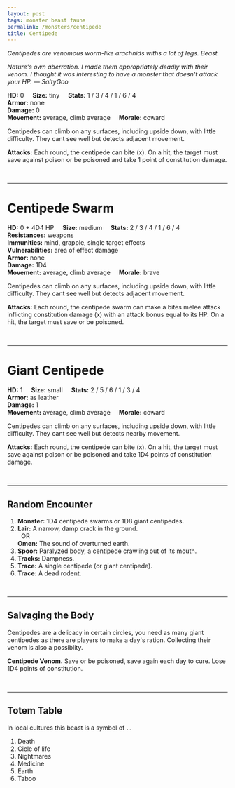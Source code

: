 ```yaml
---
layout: post
tags: monster beast fauna
permalink: /monsters/centipede
title: Centipede
---
```


*Centipedes are venomous worm-like arachnids withs a lot of legs. Beast.*

<span class="alchemy"> *Nature's own aberration. I made them appropriately deadly with their venom. I thought it was interesting to have a monster that doesn't attack your HP. — SaltyGoo* </span>

**HD:** 0  &nbsp; &nbsp;  **Size:** tiny &nbsp; &nbsp; **Stats:** 1 / 3 / 4 / 1 / 6 / 4  <br>
**Armor:** none <br>
**Damage:** 0 <br>
**Movement:** average, climb average &nbsp; &nbsp; **Morale:** coward <br>

Centipedes can climb on any surfaces, including upside down, with little difficulty. They cant see well but detects adjacent movement.

**Attacks:** Each round, the centipede can bite (x). On a hit, the target must save against poison or be poisoned and take 1 point of constitution damage.

<br>

---

# Centipede Swarm

**HD:** 0 + 4D4 HP  &nbsp; &nbsp;  **Size:** medium &nbsp; &nbsp; **Stats:** 2 / 3 / 4 / 1 / 6 / 4 <br>
**Resistances:** weapons <br>
**Immunities:** mind, grapple, single target effects <br>
**Vulnerabilities:** area of effect damage <br>
**Armor:** none <br>
**Damage:** 1D4 <br>
**Movement:** average, climb average &nbsp; &nbsp; **Morale:** brave <br>

Centipedes can climb on any surfaces, including upside down, with little difficulty. They cant see well but detects adjacent movement.

**Attacks:** Each round, the centipede swarm can make a bites melee attack inflicting constitution damage (x) with an attack bonus equal to its HP. On a hit, the target must save or be poisoned.

<br>

---

# Giant Centipede

**HD:** 1  &nbsp; &nbsp;  **Size:** small &nbsp; &nbsp; **Stats:** 2 / 5 / 6 / 1 / 3 / 4   <br>
**Armor:** as leather <br>
**Damage:** 1 <br>
**Movement:** average, climb average &nbsp; &nbsp; **Morale:** coward <br>

Centipedes can climb on any surfaces, including upside down, with little difficulty. They cant see well but detects nearby movement.

**Attacks:** Each round, the centipede can bite (x). On a hit, the target must save against poison or be poisoned and take 1D4 points of constitution damage.

<br>

---

## Random Encounter

1. **Monster:** 1D4 centipede swarms or 1D8 giant centipedes.
1. **Lair:** A narrow, damp crack in the ground. <br>	&nbsp; OR <br>	**Omen:** The sound of overturned earth.
1. **Spoor:** Paralyzed body, a centipede crawling out of its mouth.
1. **Tracks:** Dampness.
1. **Trace:** A single centipede (or giant centipede). 
1. **Trace:** A dead rodent.

<br>

---

## Salvaging the Body

Centipedes are a delicacy in certain circles, you need as many giant centipedes as there are players to make a day's ration. Collecting their venom is also a possiblity.

<span class="alchemy">**Centipede Venom.** Save or be poisoned, save again each day to cure. Lose 1D4 points of constitution.</span>

<br>

---

## Totem Table

In local cultures this beast is a symbol of ...

1. Death
1. Cicle of life
1. Nightmares
1. Medicine
1. Earth
1. Taboo 
